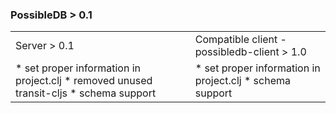 ### PossibleDB > 0.1

<table>
  <tr>
  <td>Server > 0.1</td>
  <td>Compatible client - possibledb-client > 1.0</td>
  </tr>
  <tr>
  <!-- server -->
  <td>
  * set proper information in project.clj
  * removed unused transit-cljs
  * schema support
  </td>
  <!-- client -->
  <td>
  * set proper information in project.clj
  * schema support  
  </td>
  </tr>
</table>
